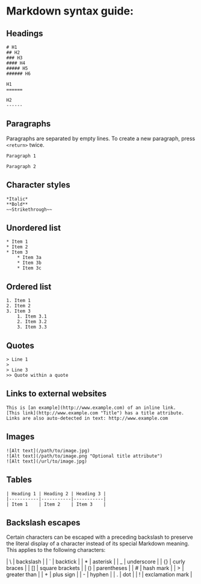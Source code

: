 # Markdown syntax guide:

## Headings

```
# H1
## H2
### H3
#### H4
##### H5
###### H6

H1
======

H2
------
```

## Paragraphs

Paragraphs are separated by empty lines. To create a new paragraph, press `<return>` twice.

```
Paragraph 1

Paragraph 2
```

## Character styles

```
*Italic*
**Bold**
~~Strikethrough~~
```

## Unordered list

```
* Item 1
* Item 2
* Item 3
    * Item 3a
    * Item 3b
    * Item 3c
```

## Ordered list

```
1. Item 1
2. Item 2
3. Item 3
    1. Item 3.1
    2. Item 3.2
    3. Item 3.3
```

## Quotes

```
> Line 1
>
> Line 3
>> Quote within a quote
```
## Links to external websites

```
This is [an example](http://www.example.com) of an inline link.
[This link](http://www.example.com "Title") has a title attribute.
Links are also auto-detected in text: http://www.example.com
```

## Images

```
![Alt text](/path/to/image.jpg)
![Alt text](/path/to/image.png "Optional title attribute")
![Alt text](/url/to/image.jpg)
```

## Tables

```
| Heading 1 | Heading 2 | Heading 3 |
|-----------|-----------|-----------|
| Item 1    | Item 2    | Item 3    | 
```

## Backslash escapes

Certain characters can be escaped with a preceding backslash to preserve the literal display of a character instead of its special Markdown meaning. This applies to the following characters:

| \\ | backslash |
| \` | backtick |
| \* | asterisk |
| \_ | underscore |
| \{\} | curly braces |
| \[\] | square brackets |
| \(\) | parentheses |
| \#   | hash mark |
| \>   | greater than |
| \+   | plus sign |
| \-   | hyphen |
| \.   | dot |
| \!   | exclamation mark |